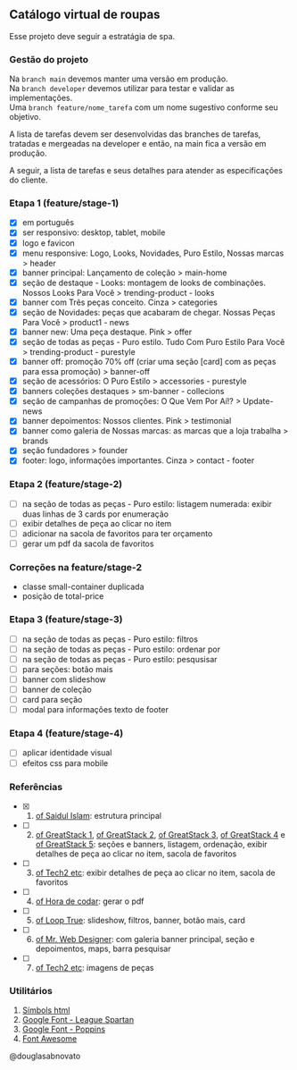 ## Catálogo virtual de roupas

Esse projeto deve seguir a estratágia de spa.

### Gestão do projeto

Na `branch main` devemos manter uma versão em produção.</br>
Na `branch developer` devemos utilizar para testar e validar as implementações.</br>
Uma `branch feature/nome_tarefa` com um nome sugestivo conforme seu objetivo.

A lista de tarefas devem ser desenvolvidas das branches de tarefas, tratadas e mergeadas na developer e então, na main fica a versão em produção.

A seguir, a lista de tarefas e seus detalhes para atender as especificações do cliente.

### Etapa 1 (feature/stage-1)

- [x] em português
- [x] ser responsivo: desktop, tablet, mobile
- [x] logo e favicon
- [x] menu responsive: Logo, Looks, Novidades, Puro Estilo, Nossas marcas > header
- [x] banner principal: Lançamento de coleção > main-home
- [x] seção de destaque - Looks: montagem de looks de combinações. Nossos Looks Para Você  > trending-product - looks
- [x] banner com Três peças conceito. Cinza > categories
- [x] seção de Novidades: peças que acabaram de chegar. Nossas Peças Para Você > product1 - news
- [x] banner new: Uma peça destaque. Pink > offer
- [x] seção de todas as peças - Puro estilo. Tudo Com Puro Estilo Para Você > trending-product - purestyle
- [x] banner off: promoção 70% off (criar uma seção [card] com as peças para essa promoção) > banner-off
- [x] seção de acessórios: O Puro Estilo > accessories - purestyle
- [x] banners coleções destaques > sm-banner - collecions
- [x] seção de campanhas de promoções: O Que Vem Por Aí!? > Update-news
- [x] banner depoimentos: Nossos clientes. Pink > testimonial
- [x] banner como galeria de Nossas marcas: as marcas que a loja trabalha > brands
- [x] seção fundadores > founder
- [x] footer: logo, informações importantes. Cinza > contact - footer

### Etapa 2 (feature/stage-2)

- [ ] na seção de todas as peças - Puro estilo: listagem numerada: exibir duas linhas de 3 cards por enumeração 
- [ ] exibir detalhes de peça ao clicar no item
- [ ] adicionar na sacola de favoritos para ter orçamento 
- [ ] gerar um pdf da sacola de favoritos

### Correções na feature/stage-2 

- classe small-container duplicada
- posição de total-price

### Etapa 3 (feature/stage-3)

- [ ] na seção de todas as peças - Puro estilo: filtros 
- [ ] na seção de todas as peças - Puro estilo: ordenar por
- [ ] na seção de todas as peças - Puro estilo: pesqusisar 
- [ ] para seções: botão mais 
- [ ] banner com slideshow
- [ ] banner de coleção
- [ ] card para seção 
- [ ] modal para informações texto de footer

### Etapa 4 (feature/stage-4)

- [ ] aplicar identidade visual
- [ ] efeitos css para mobile 

### Referências
 
- [x] 1. [of Saidul Islam](https://www.youtube.com/watch?v=FaNTVjATYHQ): estrutura principal
- [ ] 2. [of GreatStack 1](https://www.youtube.com/watch?v=yQimoqo0-7g), [of GreatStack 2](https://www.youtube.com/watch?v=ZbnvP_hmxfE&t=0s), [of GreatStack 3](https://www.youtube.com/watch?v=ENyk_W-Eleo), [of GreatStack 4](https://www.youtube.com/watch?v=oXrlgOEiy6o) e [of GreatStack 5](https://www.youtube.com/watch?v=vOXGuNVRGpA): seções e banners, listagem, ordenação, exibir detalhes de peça ao clicar no item, sacola de favoritos
- [ ] 3. [of Tech2 etc](https://www.youtube.com/watch?v=P8YuWEkTeuE): exibir detalhes de peça ao clicar no item, sacola de favoritos
- [ ] 4. [of Hora de codar](https://www.youtube.com/watch?v=oQ3_p4oCzDE): gerar o pdf
- [ ] 5. [of Loop True](https://www.youtube.com/watch?v=WPU8eC6UNFo): slideshow, filtros, banner, botão mais, card  
- [ ] 6. [of Mr. Web Designer](https://www.youtube.com/watch?v=GFmSgTYX5fg): com galeria banner principal, seção e depoimentos, maps, barra pesquisar
- [ ] 7. [of Tech2 etc](https://www.youtube.com/watch?v=37KohMnlP7Q&list=PL9bD98LkBR7O4_SVeN8IXLQRjrGontmbT): imagens de peças

### Utilitários

1. [Símbols html](https://www.toptal.com/designers/htmlarrows/)
2. [Google Font - League Spartan](https://fonts.google.com/specimen/League+Spartan?query=spartan)  
3. [Google Font - Poppins](https://fonts.google.com/specimen/Poppins?query=poppins)   
4. [Font Awesome](https://fontawesome.com/) 

@douglasabnovato
